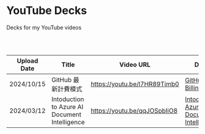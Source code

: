 # YouTube Decks
Decks for my YouTube videos

<br>
<br>

| Upload Date | Title | Video URL | Deck URL |
|---|---|---|---|
| 2024/10/15 | GitHub 最新計費模式 | https://youtu.be/l7HR89Timb0 | [GitHub Metered Billing.pptx](decks/GitHub%20Metered%20Billing.pptx) |
| 2024/03/12 | Intoduction to Azure AI Document Intelligence | https://youtu.be/qqJOSpbIiO8 | [Intoduction to Azure AI Document Intelligence.pptx](decks/Intoduction%20to%20Azure%20AI%20Document%20Intelligence.pptx) |

